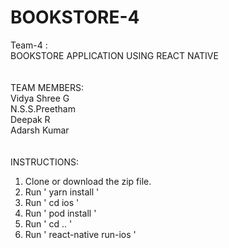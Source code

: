 # BOOKSTORE-4

Team-4 :\
BOOKSTORE APPLICATION USING REACT NATIVE\
\
\
TEAM MEMBERS:\
      Vidya Shree G\
      N.S.S.Preetham\
      Deepak R\
      Adarsh Kumar\
\
\
INSTRUCTIONS:

1. Clone or download the zip file.
2. Run ' yarn install '
3. Run ' cd ios '
4. Run ' pod install '
5. Run ' cd .. ' 
6. Run ' react-native run-ios '







